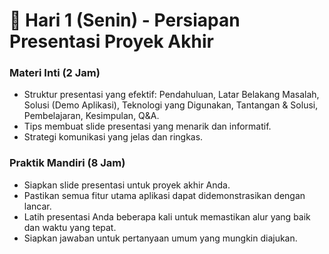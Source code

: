 # 📆 Hari 1 (Senin) - Persiapan Presentasi Proyek Akhir

### Materi Inti (2 Jam)
- Struktur presentasi yang efektif: Pendahuluan, Latar Belakang Masalah, Solusi (Demo Aplikasi), Teknologi yang Digunakan, Tantangan & Solusi, Pembelajaran, Kesimpulan, Q&A.
- Tips membuat slide presentasi yang menarik dan informatif.
- Strategi komunikasi yang jelas dan ringkas.

### Praktik Mandiri (8 Jam)
- Siapkan slide presentasi untuk proyek akhir Anda.
- Pastikan semua fitur utama aplikasi dapat didemonstrasikan dengan lancar.
- Latih presentasi Anda beberapa kali untuk memastikan alur yang baik dan waktu yang tepat.
- Siapkan jawaban untuk pertanyaan umum yang mungkin diajukan.